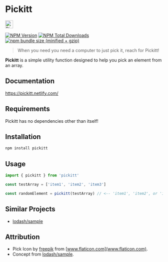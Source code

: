 # Pickitt

<img src="https://github.com/alexlee-dev/pickitt/blob/master/documentation/images/pick.svg" alt="Pickitt" width="25" height="25">

[![NPM Version][npm-image]][npm-url] [![NPM Total Downloads][npm-downloads]][npm-url] [![npm bundle size (minified + gzip)][size-image]][npm-url]

> When you need you need a computer to just pick it, reach for Pickitt!

**Pickitt** is a simple utility function designed to help you pick an element from an array.

## Documentation

https://pickitt.netlify.com/

## Requirements

Pickitt has no dependencies other than itself!

## Installation

```sh
npm install pickitt
```

## Usage

```js
import { pickitt } from 'pickitt'

const testArray = ['item1', 'item2', 'item3']

const randomElement = pickitt(testArray) // <-- 'item1', 'item2', or 'item3'
```

## Similar Projects

- [lodash/sample](https://www.npmjs.com/package/lodash.sample)

## Attribution

- Pick Icon by [freepik](http://www.freepik.com) from [www.flaticon.com](www.flaticon.com).
- Concept from [lodash/sample](https://www.npmjs.com/package/lodash.sample).

<!-- Markdown link & img dfn's -->

[npm-image]: https://img.shields.io/npm/v/pickitt.svg
[npm-downloads]: https://img.shields.io/npm/dt/pickitt.svg
[npm-url]: https://www.npmjs.com/package/pickitt
[size-image]: https://img.shields.io/bundlephobia/minzip/pickitt.svg
